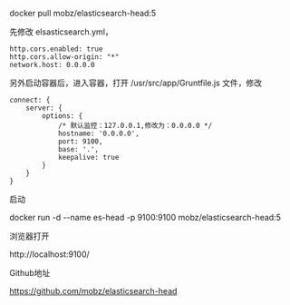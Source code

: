 

docker pull mobz/elasticsearch-head:5


先修改 elsasticsearch.yml，

```
http.cors.enabled: true
http.cors.allow-origin: "*"
network.host: 0.0.0.0
```

另外启动容器后，进入容器，打开 /usr/src/app/Gruntfile.js 文件，修改

```
connect: {
    server: {
        options: {
            /* 默认监控：127.0.0.1,修改为：0.0.0.0 */
            hostname: '0.0.0.0',
            port: 9100,
            base: '.',
            keepalive: true
        }
    }
}
```

启动 

docker run -d --name es-head -p 9100:9100 mobz/elasticsearch-head:5

浏览器打开

http://localhost:9100/


Github地址

https://github.com/mobz/elasticsearch-head

